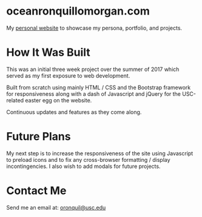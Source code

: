 # oceanronquillomorgan.com
My <a href="http://oceanronquillomorgan.github.io" target="_blank">personal website</a> to showcase my persona, portfolio, and projects.

# How It Was Built
This was an initial three week project over the summer of 2017 which served as my first exposure to web development.

Built from scratch using mainly HTML / CSS  and the Bootstrap framework for responsiveness along with a dash of Javascript and jQuery for the USC-related easter egg on the website. 

Continuous updates and features as they come along.

# Future Plans

My next step is to increase the responsiveness of the site using Javascript to preload icons and to fix any cross-browser formatting / display incontingencies. I also wish to add modals for future projects.

# Contact Me
Send me an email at: <a href="mailto:oronquil@usc.edu">oronquil@usc.edu</a>

